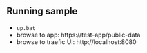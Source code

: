 ## Running sample

* `up.bat`
* browse to app: https://test-app/public-data
* browse to traefic UI: http://localhost:8080